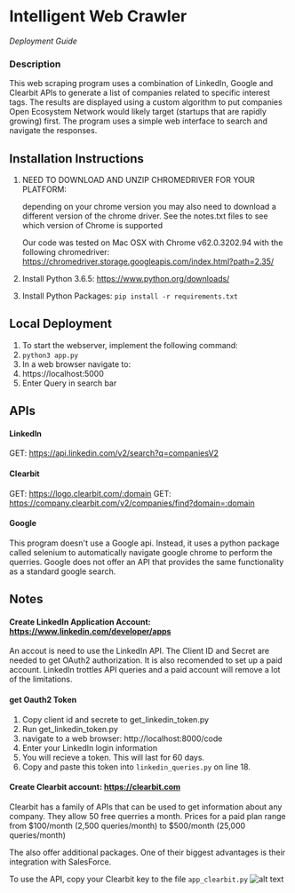 # Intelligent Web Crawler
*Deployment Guide*

### Description
This web scraping program uses a combination of LinkedIn, Google and Clearbit APIs to generate a list of companies related to specific interest tags. The results are displayed using a custom algorithm to put companies Open Ecosystem Network would likely target (startups that are rapidly growing) first. The program uses a simple web interface to search and navigate the responses.


## Installation Instructions
1. NEED TO DOWNLOAD AND UNZIP CHROMEDRIVER FOR YOUR PLATFORM:

    depending on your chrome version you may also need to download a
    different version of the chrome driver. See the notes.txt files
    to see which version of Chrome is supported

    Our code was tested on Mac OSX with Chrome v62.0.3202.94
    with the following chromedriver:
https://chromedriver.storage.googleapis.com/index.html?path=2.35/

1. Install Python 3.6.5: https://www.python.org/downloads/
1. Install Python Packages: `pip install -r requirements.txt`


## Local Deployment
1. To start the webserver, implement the following command:
  1. `python3 app.py`
1. In a web browser navigate to:
  1. https://localhost:5000
1. Enter Query in search bar


## APIs
####  LinkedIn 
GET: https://api.linkedin.com/v2/search?q=companiesV2

####  Clearbit
GET: https://logo.clearbit.com/:domain
GET: https://company.clearbit.com/v2/companies/find?domain=:domain

#### Google
This program doesn't use a Google api. Instead, it uses a python package called selenium to automatically navigate google chrome to perform the querries. Google does not offer an API that provides the same functionality as a standard google search.  


## Notes

#### Create LinkedIn Application Account: https://www.linkedin.com/developer/apps
An accout is need to use the LinkedIn API. The Client ID and Secret are needed to get OAuth2 authorization. It is also recomended to set up a paid account. LinkedIn trottles API queries and a paid account will remove a lot of the limitations.

#### get Oauth2 Token
1. Copy client id and secrete to get_linkedin_token.py
1. Run get_linkedin_token.py
1. navigate to a web browser: http://localhost:8000/code
1. Enter your LinkedIn login information
1. You will recieve a token. This will last for 60 days.
1. Copy and paste this token into ```linkedin_queries.py``` on line 18.

#### Create Clearbit account: https://clearbit.com
Clearbit has a family of APIs that can be used to get information about any company. They allow 50 free querries a month. Prices for a paid plan range from \$100/month (2,500 queries/month) to \$500/month (25,000 queries/month)

The also offer additional packages. One of their biggest advantages is their integration with SalesForce.

To use the API, copy your Clearbit key to the file `app_clearbit.py`
![alt text](https://bytebucket.org/nikrom17/intelligent-web-crawler/raw/64546c4acfc2d7207ebe922f6a434c8fb76be69b/pics/CB.png?token=3aa383f6eb698c4f5baf98e6ad221518845deea5)

